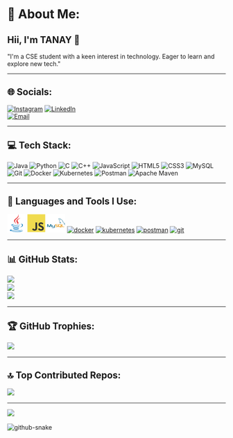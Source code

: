 # 💫 About Me:
## Hii, I'm TANAY 👋

"I'm a CSE student with a keen interest in technology. Eager to learn and explore new tech."

---
## 🌐 Socials:
[![Instagram](https://img.shields.io/badge/Instagram-%23E4405F.svg?logo=Instagram&logoColor=white)](https://instagram.com/tanay_hanra) 
[![LinkedIn](https://img.shields.io/badge/LinkedIn-%230077B5.svg?logo=linkedin&logoColor=white)](https://www.linkedin.com/in/tanay-hanra-8a4513248)  
[![Email](https://img.shields.io/badge/Email-D14836?logo=gmail&logoColor=white)](mailto:hanratanay@gmail.com)

---
## 💻 Tech Stack:
![Java](https://img.shields.io/badge/java-%23ED8B00.svg?style=plastic&logo=openjdk&logoColor=white) 
![Python](https://img.shields.io/badge/python-3670A0?style=plastic&logo=python&logoColor=ffdd54) 
![C](https://img.shields.io/badge/c-%2300599C.svg?style=plastic&logo=c&logoColor=white) 
![C++](https://img.shields.io/badge/c++-%2300599C.svg?style=plastic&logo=c%2B%2B&logoColor=white) 
![JavaScript](https://img.shields.io/badge/javascript-%23323330.svg?style=plastic&logo=javascript&logoColor=%23F7DF1E) 
![HTML5](https://img.shields.io/badge/html5-%23E34F26.svg?style=plastic&logo=html5&logoColor=white) 
![CSS3](https://img.shields.io/badge/css3-%231572B6.svg?style=plastic&logo=css3&logoColor=white) 
![MySQL](https://img.shields.io/badge/mysql-4479A1.svg?style=plastic&logo=mysql&logoColor=white) 
![Git](https://img.shields.io/badge/git-%23F05033.svg?style=plastic&logo=git&logoColor=white) 
![Docker](https://img.shields.io/badge/docker-%230db7ed.svg?style=plastic&logo=docker&logoColor=white) 
![Kubernetes](https://img.shields.io/badge/kubernetes-%23326ce5.svg?style=plastic&logo=kubernetes&logoColor=white) 
![Postman](https://img.shields.io/badge/Postman-FF6C37?style=plastic&logo=postman&logoColor=white) 
![Apache Maven](https://img.shields.io/badge/Apache%20Maven-C71A36?style=plastic&logo=Apache%20Maven&logoColor=white) 

---
## 🚀 Languages and Tools I Use:
<p>
<a target="_blank" href="https://raw.githubusercontent.com/devicons/devicon/master/icons/java/java-original.svg"><img src="https://raw.githubusercontent.com/devicons/devicon/master/icons/java/java-original.svg" alt="java" width="42" height="42" /></a>
<a target="_blank" href="https://raw.githubusercontent.com/devicons/devicon/master/icons/javascript/javascript-original.svg"><img src="https://raw.githubusercontent.com/devicons/devicon/master/icons/javascript/javascript-original.svg" alt="javascript" width="42" height="42" /></a>
<a target="_blank" href="https://raw.githubusercontent.com/devicons/devicon/master/icons/mysql/mysql-original-wordmark.svg"><img src="https://raw.githubusercontent.com/devicons/devicon/master/icons/mysql/mysql-original-wordmark.svg" alt="mysql" width="42" height="42" /></a>
<a target="_blank" href="https://www.vectorlogo.zone/logos/docker/docker-icon.svg"><img src="https://www.vectorlogo.zone/logos/docker/docker-icon.svg" alt="docker" width="42" height="42" /></a>
<a target="_blank" href="https://www.vectorlogo.zone/logos/kubernetes/kubernetes-icon.svg"><img src="https://www.vectorlogo.zone/logos/kubernetes/kubernetes-icon.svg" alt="kubernetes" width="42" height="42" /></a>
<a target="_blank" href="https://www.vectorlogo.zone/logos/getpostman/getpostman-icon.svg"><img src="https://www.vectorlogo.zone/logos/getpostman/getpostman-icon.svg" alt="postman" width="42" height="42" /></a>
<a target="_blank" href="https://www.vectorlogo.zone/logos/git-scm/git-scm-icon.svg"><img src="https://www.vectorlogo.zone/logos/git-scm/git-scm-icon.svg" alt="git" width="42" height="42" /></a>
</p>

---
## 📊 GitHub Stats:
![](https://github-readme-stats.vercel.app/api?username=Tanayhanra2004&theme=onedark&hide_border=false&include_all_commits=false&count_private=false)<br/>
![](https://github-readme-streak-stats.herokuapp.com/?user=Tanayhanra2004&theme=onedark&hide_border=false)<br/>
![](https://github-readme-stats.vercel.app/api/top-langs/?username=Tanayhanra2004&theme=onedark&hide_border=false&include_all_commits=false&count_private=false&layout=compact)

---
## 🏆 GitHub Trophies:
![](https://github-profile-trophy.vercel.app/?username=Tanayhanra2004&theme=onedark&no-frame=false&no-bg=false&margin-w=4)

---
## 🔝 Top Contributed Repos:
![](https://github-contributor-stats.vercel.app/api?username=Tanayhanra2004&limit=5&theme=ocean_dark&combine_all_yearly_contributions=true)

---
[![](https://visitcount.itsvg.in/api?id=Tanayhanra2004&icon=0&color=2)](https://visitcount.itsvg.in)

<!-- Proudly created with GPRM ( https://gprm.itsvg.in ) -->
<picture>
  <source media="(prefers-color-scheme: dark)" srcset="https://raw.githubusercontent.com/tobiasmeyhoefer/tobiasmeyhoefer/output/github-snake-dark.svg" />
  <source media="(prefers-color-scheme: light)" srcset="https://raw.githubusercontent.com/tobiasmeyhoefer/tobiasmeyhoefer/output/github-snake.svg" />
  <img alt="github-snake" src="https://raw.githubusercontent.com/tobiasmeyhoefer/tobiasmeyhoefer/output/github-snake.svg" />
</picture>


